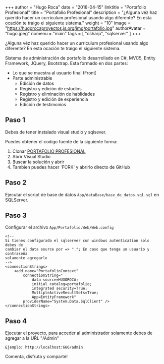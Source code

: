 +++
author = "Hugo Roca"
date =  "2018-04-15"
linktitle = "Portafolio Profesional"
title =  "Portafolio Profesional"
description = "¿Alguna véz haz querido hacer un curriculum profesional usando algo diferente? En esta ocación te traigo el siguiente sistema."
weight = "10"
image =  "https://hugorocaproyectos.js.org/img/portafolio.jpg"
authorAvatar =  "hugo.jpeg"
nomenu = "main"
tags = [
    "csharp",
    "sqlserver"
]
+++

¿Alguna véz haz querido hacer un curriculum profesional usando algo diferente? En esta ocación te traigo el siguiente sistema.

Sistema de administración de portafolio desarrollado en C#, MVC5, Entity Framework, JQuery, Bootstrap. Esta formado en dos partes:

* Lo que se muestra al usuario final (Front)
* Parte administrable 
    - Edición de datos 
    - Registro y edición de estudios 
    - Registro y eliminación de hablidades 
    - Registro y edición de experiencia 
    - Edición de testimonios

## Paso 1
Debes de tener instalado visual studio y sqlsever.

Puedes obtener el codigo fuente de la siguiente forma:

1. Clonar [PORTAFOLIO PROFESIONAL](https://github.com/PORTAFOLIO-PROYECTOS/PORTAFOLIO-PROFESIONAL)
2. Abrir Visual Studio
3. Buscar la solución y abrir
4. Tambien puedes hacer 'FORK' y abrirlo directo de GitHub

## Paso 2
Ejecutar el script de base de datos ```App/dataBase/base_de_datos.sql.sql``` en SQLServer.


## Paso 3
Configurar el archivo ```App/Portafolio.Web/Web.config```
```
<!-- 
Si tienes configurado el sqlserver con windows autentication solo debes de 
cambiar el data source por => "."; En caso que tenga un usuario y contraseña 
solamente agregarlo
-->
<connectionStrings>
    <add name="PortafolioContext" 
        connectionString="
            data source=HUGOROCA;
            initial catalog=portafolio;
            integrated security=True;
            MultipleActiveResultSets=True;
            App=EntityFramework" 
        providerName="System.Data.SqlClient" />
</connectionStrings>
```

## Paso 4
Ejecutar el proyecto, para acceder al administrador solamente debes de agregar a la URL "/Admin"

```
Ejemplo: http://localhost:666/admin
```

Comenta, disfruta y comparte! 
